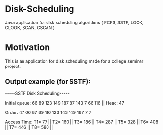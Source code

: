 # Disk-Scheduling
Java application for disk scheduling algorithms ( FCFS, SSTF, LOOK, CLOOK, SCAN, CSCAN )

# Motivation
This is an application for disk scheduling made for a college seminar project.

## Output example (for SSTF):

-----SSTF Disk Scheduling-----

Initial queue: 66 89 123 149 187 87 143 7 66 116  || Head: 47

Order: 47 66 87 89 116 123 143 149 187 7 7 

Access Time: T1= 77 || T2= 160 || T3= 186 || T4= 287 || T5= 328 || T6= 408 || T7= 446 || T8= 580 ||
